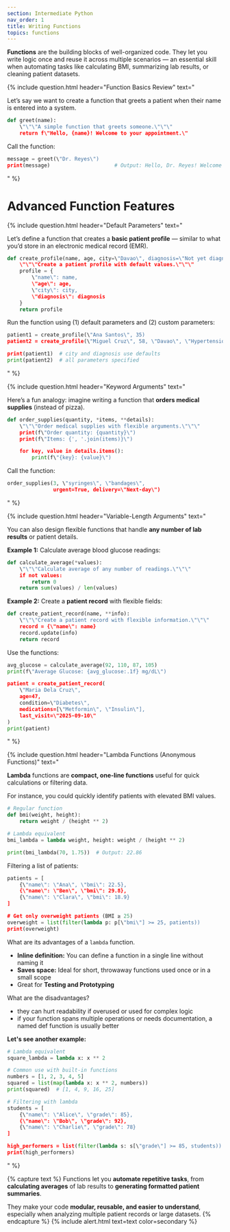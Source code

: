 ```yaml
---
section: Intermediate Python
nav_order: 1
title: Writing Functions
topics: functions
---
```


**Functions** are the building blocks of well-organized code. They let you write logic once and reuse it across multiple scenarios — an essential skill when automating tasks like calculating BMI, summarizing lab results, or cleaning patient datasets.

{% include question.html header="Function Basics Review" text="

Let’s say we want to create a function that greets a patient when their name is entered into a system.

```python
def greet(name):
    \"\"\"A simple function that greets someone.\"\"\"
    return f\"Hello, {name}! Welcome to your appointment.\"
```

Call the function:

```python
message = greet(\"Dr. Reyes\")
print(message)                     # Output: Hello, Dr. Reyes! Welcome to your appointment.
```
" %}

# Advanced Function Features

{% include question.html header="Default Parameters" text="

Let’s define a function that creates a **basic patient profile** — similar to what you’d store in an electronic medical record (EMR).

```python
def create_profile(name, age, city=\"Davao\", diagnosis=\"Not yet diagnosed\"):
    \"\"\"Create a patient profile with default values.\"\"\"
    profile = {
        \"name\": name,
        \"age\": age,
        \"city\": city,
        \"diagnosis\": diagnosis
    }
    return profile
```

Run the function using (1) default parameters and (2) custom parameters:

```python
patient1 = create_profile(\"Ana Santos\", 35)
patient2 = create_profile(\"Miguel Cruz\", 58, \"Davao\", \"Hypertension\")

print(patient1)  # city and diagnosis use defaults
print(patient2)  # all parameters specified
```
" %}

{% include question.html header="Keyword Arguments" text="

Here’s a fun analogy: imagine writing a function that **orders medical supplies** (instead of pizza).

```python
def order_supplies(quantity, *items, **details):
    \"\"\"Order medical supplies with flexible arguments.\"\"\"
    print(f\"Order quantity: {quantity}\")
    print(f\"Items: {', '.join(items)}\")

    for key, value in details.items():
        print(f\"{key}: {value}\")
```

Call the function:

```python
order_supplies(3, \"syringes\", \"bandages\",
               urgent=True, delivery=\"Next-day\")
```
" %}

{% include question.html header="Variable-Length Arguments" text="

You can also design flexible functions that handle **any number of lab results** or patient details.

**Example 1:** Calculate average blood glucose readings:

```python
def calculate_average(*values):
    \"\"\"Calculate average of any number of readings.\"\"\"
    if not values:
        return 0
    return sum(values) / len(values)
```

**Example 2:** Create a **patient record** with flexible fields:

```python
def create_patient_record(name, **info):
    \"\"\"Create a patient record with flexible information.\"\"\"
    record = {\"name\": name}
    record.update(info)
    return record
```

Use the functions:

```python
avg_glucose = calculate_average(92, 110, 87, 105)
print(f\"Average Glucose: {avg_glucose:.1f} mg/dL\")

patient = create_patient_record(
    \"Maria Dela Cruz\",
    age=47,
    condition=\"Diabetes\",
    medications=[\"Metformin\", \"Insulin\"],
    last_visit=\"2025-09-10\"
)
print(patient)
```
" %}

{% include question.html header="Lambda Functions (Anonymous Functions)" text="

**Lambda** functions are **compact, one-line functions** useful for quick calculations or filtering data.

For instance, you could quickly identify patients with elevated BMI values.

```python
# Regular function
def bmi(weight, height):
    return weight / (height ** 2)

# Lambda equivalent
bmi_lambda = lambda weight, height: weight / (height ** 2)

print(bmi_lambda(70, 1.75))  # Output: 22.86
```

Filtering a list of patients:

```python
patients = [
    {\"name\": \"Ana\", \"bmi\": 22.5},
    {\"name\": \"Ben\", \"bmi\": 29.8},
    {\"name\": \"Clara\", \"bmi\": 18.9}
]

# Get only overweight patients (BMI ≥ 25)
overweight = list(filter(lambda p: p[\"bmi\"] >= 25, patients))
print(overweight)
```

What are its advantages of a ```lambda``` function.

- **Inline definition:** You can define a function in a single line without naming it
- **Saves space:** Ideal for short, throwaway functions used once or in a small scope
- Great for **Testing and Prototyping**

What are the disadvantages?

- they can hurt readability if overused or used for complex logic
- if your function spans multiple operations or needs documentation, a named def function is usually better

**Let's see another example:**

```python
# Lambda equivalent
square_lambda = lambda x: x ** 2

# Common use with built-in functions
numbers = [1, 2, 3, 4, 5]
squared = list(map(lambda x: x ** 2, numbers))
print(squared)  # [1, 4, 9, 16, 25]

# Filtering with lambda
students = [
    {\"name\": \"Alice\", \"grade\": 85},
    {\"name\": \"Bob\", \"grade\": 92},
    {\"name\": \"Charlie\", \"grade\": 78}
]

high_performers = list(filter(lambda s: s[\"grade\"] >= 85, students))
print(high_performers)
```
" %}

{% capture text %}
Functions let you **automate repetitive tasks**, from **calculating averages** of lab results to **generating formatted patient summaries**.

They make your code **modular, reusable, and easier to understand**, especially when analyzing multiple patient records or large datasets.
{% endcapture %}
{% include alert.html text=text color=secondary %}
